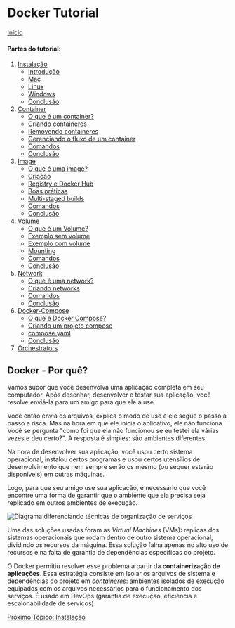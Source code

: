 # Docker Tutorial

[Início](/README.md)

#### **Partes do tutorial:**
1. [Instalação](Instalação.md)
    - [Introdução](Instalação.md#introdução)
    - [Mac](Instalação.md#mac)
    - [Linux](Instalação.md#linux)
    - [Windows](Instalação.md#windows)
    - [Conclusão](Instalação.md#conclusão)
2. [Container](Container.md)
    - [O que é um container?](Container.md#o-que-é-um-container)
    - [Criando containeres](Container.md#criando-containeres)
    - [Removendo containeres](Container.md#removendo-containeres)
    - [Gerenciando o fluxo de um container](Container.md#gerenciando-o-fluxo-de-um-container)
    - [Comandos](Container.md#comandos)
    - [Conclusão](Container.md#conclusão)
3. [Image](Image.md)
    - [O que é uma image?](Image.md#o-que-é-uma-image)
    - [Criação](Image.md#criação)
    - [Registry e Docker Hub](Image.md#registry-e-docker-hub)
    - [Boas práticas](Image.md#boas-práticas)
    - [Multi-staged builds](Image.md#multi-staged-builds)
    - [Comandos](Image.md#comandos)
    - [Conclusão](Image.md#conclusão)
4. [Volume](Volume.md)
    - [O que é um Volume?](Volume.md#o-que-é-um-volume)
    - [Exemplo sem volume](Volume.md#exemplo-sem-volume)
    - [Exemplo com volume](Volume.md#exemplo-com-volume)
    - [Mounting](Volume.md#mounting)
    - [Comandos](Volume.md#comandos)
    - [Conclusão](Volume.md#conclusão)
5. [Network ](Network.md)
    - [O que é uma network?](Network.md#o-que-é-uma-network)
    - [Criando networks](Network.md#criando-networks)
    - [Comandos](Network.md#comandos)
    - [Conclusão](Network.md#conclusão)
6. [Docker-Compose](Docker-Compose.md)
    - [O que é Docker Compose?](Docker-Compose.md#o-que-é-docker-compose)
    - [Criando um projeto compose](Docker-Compose.md#criando-um-projeto-compose)
    - [compose.yaml](Docker-Compose.md#composeyaml)
    - [Conclusão](Docker-Compose.md#conclusão)
7. [Orchestrators](Orchestrators.md)

## Docker - Por quê?

Vamos supor que você desenvolva uma aplicação completa em seu computador. Após desenhar, desenvolver e testar sua aplicação, você resolve enviá-la para um amigo para que ele a use. 

Você então envia os arquivos, explica o modo de uso e ele segue o passo a passo a risca. Mas na hora em que ele inicia o aplicativo, ele não funciona. Você se pergunta "como foi que ela não funcionou se eu testei ela várias vezes e deu certo?". A resposta é simples: são ambientes diferentes.

Na hora de desenvolver sua aplicação, você usou certo sistema operacional, instalou certos programas e usou certos utensílios de desenvolvimento que nem sempre serão os mesmo (ou sequer estarão disponíveis) em outras máquinas. 

Logo, para que seu amigo use sua aplicação, é necessário que você encontre uma forma de garantir que o ambiente que ela precisa seja replicado em outros ambientes de execução. 

![Diagrama diferenciando técnicas de organização de serviços](https://www.netscaler.com/content/dam/netscaler/images/graphics/infographics/what-is-containerization.png)

Uma das soluções usadas foram as *Virtual Machines* (VMs): replicas dos sistemas operacionais que rodam dentro de outro sistema operacional, dividindo os recursos da máquina. Essa solução falha apenas no alto uso de recursos e na falta de garantia de dependências específicas do projeto. 

O Docker permitiu resolver esse problema a partir da **containerização de aplicações**. Essa estratégia consiste em isolar os arquivos de sistema e dependências do projeto em *containeres*: ambientes isolados de execução equipados com os arquivos necessários para o funcionamento dos serviços. É usado em DevOps (garantia de execução, eficiência e escalonabilidade de serviços).

[Próximo Tópico: Instalação](Instalação.md)

